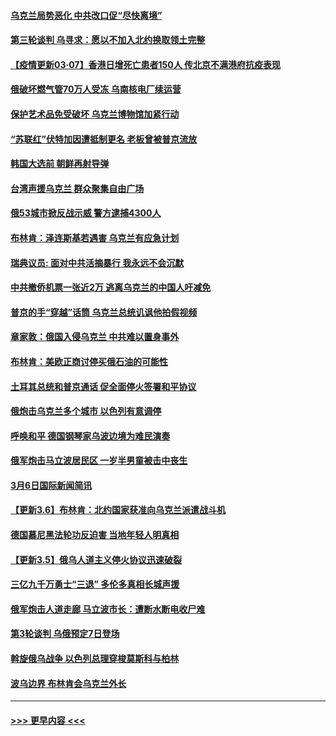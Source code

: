 #### [乌克兰局势恶化 中共改口促“尽快离境”](../pages/prog202/a103366431.md?t=03071250) 
#### [第三轮谈判 乌寻求：愿以不加入北约换取领土完整](../pages/prog202/a103366425.md?t=03071250) 
#### [【疫情更新03·07】香港日增死亡患者150人 传北京不满港府抗疫表现](../pages/prog202/a103360523.md?t=03071250) 
#### [俄破坏燃气管70万人受冻 乌南核电厂续运营](../pages/prog202/a103366335.md?t=03071250) 
#### [保护艺术品免受破坏 乌克兰博物馆加紧行动](../pages/prog202/a103366296.md?t=03071250) 
#### [“苏联红”伏特加因遭抵制更名 老板曾被普京流放](../pages/prog202/a103366257.md?t=03071250) 
#### [韩国大选前 朝鲜再射导弹](../pages/prog202/a103366278.md?t=03071250) 
#### [台湾声援乌克兰 群众聚集自由广场](../pages/prog202/a103366264.md?t=03071250) 
#### [俄53城市掀反战示威 警方逮捕4300人](../pages/prog202/a103366155.md?t=03071250) 
#### [布林肯：泽连斯基若遇害 乌克兰有应急计划](../pages/prog202/a103366259.md?t=03071250) 
#### [瑞典议员: 面对中共活摘暴行 我永远不会沉默](../pages/prog202/a103366248.md?t=03071250) 
#### [中共撤侨机票一张近2万 逃离乌克兰的中国人吁减免](../pages/prog202/a103366240.md?t=03071250) 
#### [普京的手“穿越”话筒 乌克兰总统讥讽他拍假视频](../pages/prog202/a103366196.md?t=03071250) 
#### [章家敦：俄国入侵乌克兰 中共难以置身事外](../pages/prog202/a103366119.md?t=03071250) 
#### [布林肯：美欧正商讨停买俄石油的可能性](../pages/prog202/a103366126.md?t=03071250) 
#### [土耳其总统和普京通话 促全面停火签署和平协议](../pages/prog202/a103366054.md?t=03071250) 
#### [俄炮击乌克兰多个城市  以色列有意调停](../pages/prog202/a103366113.md?t=03071250) 
#### [呼唤和平 德国钢琴家乌波边境为难民演奏](../pages/prog202/a103366115.md?t=03071250) 
#### [俄军炮击马立波居民区 一岁半男童被击中丧生](../pages/prog202/a103366136.md?t=03071250) 
#### [3月6日国际新闻简讯](../pages/prog202/a103366082.md?t=03071250) 
#### [【更新3.6】布林肯：北约国家获准向乌克兰派遣战斗机](../pages/prog202/a103366056.md?t=03071250) 
#### [德国慕尼黑法轮功反迫害 当地年轻人明真相](../pages/prog202/a103365977.md?t=03071250) 
#### [【更新3.5】俄乌人道主义停火协议迅速破裂](../pages/prog202/a103364809.md?t=03071250) 
#### [三亿九千万勇士“三退” 多伦多真相长城声援](../pages/prog202/a103365980.md?t=03071250) 
#### [俄军炮击人道走廊 马立波市长：遭断水断电收尸难](../pages/prog202/a103365946.md?t=03071250) 
#### [第3轮谈判 乌俄预定7日登场](../pages/prog202/a103365934.md?t=03071250) 
#### [斡旋俄乌战争 以色列总理穿梭莫斯科与柏林](../pages/prog202/a103365882.md?t=03071250) 
#### [波乌边界 布林肯会乌克兰外长](../pages/prog202/a103365859.md?t=03071250) 

----
#### [ >>> 更早内容 <<< ](../indexes/prog202-earlier.md)
